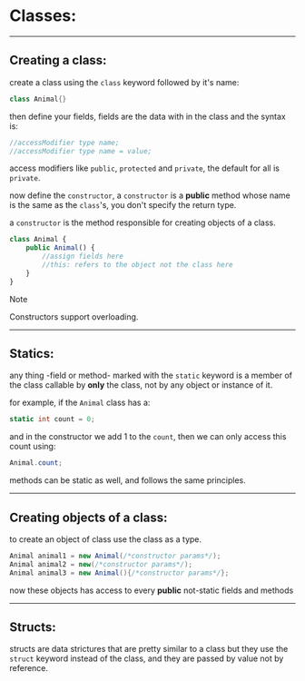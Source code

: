 # Classes:

---

## Creating a class:

create a class using the `class` keyword followed by it's name:

```csharp
class Animal{}
```

then define your fields, fields are the data with in the class and the syntax is:

```csharp
//accessModifier type name;
//accessModifier type name = value;
```

access modifiers like `public`, `protected` and `private`, the default for all is `private`.

now define the `constructor`, a `constructor` is a **public** method whose name is the same as the `class`'s, you don't specify the return type.

a `constructor` is the method responsible for creating objects of a class.

```typescript
class Animal {
    public Animal() {
        //assign fields here
        //this: refers to the object not the class here
    }
}
```

> [!NOTE]
> Constructors support overloading.

---

## Statics:

any thing -field or method- marked with the `static` keyword is a member of the class callable by **only** the class, not by any object or instance of it.

for example, if the `Animal` class has a:

```csharp
static int count = 0;
```

and in the constructor we add 1 to the `count`, then we can only access this count using:

```csharp
Animal.count;
```

methods can be static as well, and follows the same principles.

---

## Creating objects of a class:

to create an object of class use the class as a type.

```csharp
Animal animal1 = new Animal(/*constructor params*/);
Animal animal2 = new(/*constructor params*/);
Animal animal3 = new Animal(){/*constructor params*/};
```

now these objects has access to every **public** not-static fields and methods

---

## Structs:

structs are data strictures that are pretty similar to a class but they use the `struct` keyword instead of the class, and they are passed by value not by reference.
